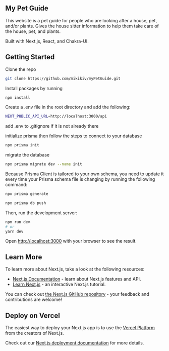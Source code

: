 ## My Pet Guide

This website is a pet guide for people who are looking after a house, pet, and/or plants. Gives the house sitter information
to help them take care of the house, pet, and plants.

Built with Next.js, React, and Chakra-UI.

## Getting Started

Clone the repo

```bash
git clone https://github.com/mikikiv/myPetGuide.git
```

Install packages by running

```bash
npm install
```

Create a .env file in the root directory and add the following:

```bash
NEXT_PUBLIC_API_URL=http://localhost:3000/api
```

add .env to .gitignore if it is not already there

initialize prisma then follow the steps to connect to your database

```bash
npx prisma init
```

migrate the database

```bash
npx prisma migrate dev --name init
```

Because Prisma Client is tailored to your own schema, you need to update it every time your Prisma schema file is changing by running the following command:

```bash
npx prisma generate

npx prisma db push
```

Then, run the development server:

```bash
npm run dev
# or
yarn dev
```

Open [http://localhost:3000](http://localhost:3000) with your browser to see the result.

## Learn More

To learn more about Next.js, take a look at the following resources:

-   [Next.js Documentation](https://nextjs.org/docs) - learn about Next.js features and API.
-   [Learn Next.js](https://nextjs.org/learn) - an interactive Next.js tutorial.

You can check out [the Next.js GitHub repository](https://github.com/vercel/next.js/) - your feedback and contributions are welcome!

## Deploy on Vercel

The easiest way to deploy your Next.js app is to use the [Vercel Platform](https://vercel.com/new?utm_medium=default-template&filter=next.js&utm_source=create-next-app&utm_campaign=create-next-app-readme) from the creators of Next.js.

Check out our [Next.js deployment documentation](https://nextjs.org/docs/deployment) for more details.
